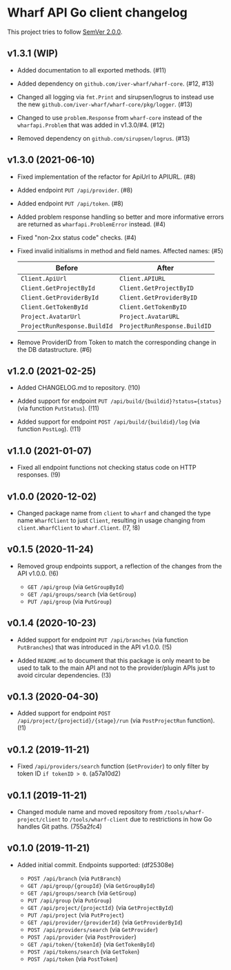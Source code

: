 # Wharf API Go client changelog

This project tries to follow [SemVer 2.0.0](https://semver.org/).

<!--
	When composing new changes to this list, try to follow convention.

	The WIP release shall be updated just before adding the Git tag.
	From (WIP) to (YYYY-MM-DD), ex: (2021-02-09) for 9th of Febuary, 2021

	A good source on conventions can be found here:
	https://changelog.md/
-->

## v1.3.1 (WIP)

- Added documentation to all exported methods. (#11)

- Added dependency on `github.com/iver-wharf/wharf-core`. (#12, #13)

- Changed all logging via `fmt.Print` and sirupsen/logrus to instead use the new
 `github.com/iver-wharf/wharf-core/pkg/logger`. (#13)

- Changed to use `problem.Response` from `wharf-core` instead of the
  `wharfapi.Problem` that was added in v1.3.0/#4. (#12)

- Removed dependency on `github.com/sirupsen/logrus`. (#13)

## v1.3.0 (2021-06-10)

- Fixed implementation of the refactor for ApiUrl to APIURL. (#8)

- Added endpoint `PUT /api/provider`. (#8)

- Added endpoint `PUT /api/token`. (#8)

- Added problem response handling so better and more informative errors are
  returned as `wharfapi.ProblemError` instead. (#4)

- Fixed "non-2xx status code" checks. (#4)

- Fixed invalid initialisms in method and field names. Affected names: (#5)

  | Before                       | After                        |
  | ------                       | -----                        |
  | `Client.ApiUrl`              | `Client.APIURL`              |
  | `Client.GetProjectById`      | `Client.GetProjectByID`      |
  | `Client.GetProviderById`     | `Client.GetProviderByID`     |
  | `Client.GetTokenById`        | `Client.GetTokenByID`        |
  | `Project.AvatarUrl`          | `Project.AvatarURL`          |
  | `ProjectRunResponse.BuildId` | `ProjectRunResponse.BuildID` |

- Remove ProviderID from Token to match the corresponding change in the
  DB datastructure. (#6)

## v1.2.0 (2021-02-25)

- Added CHANGELOG.md to repository. (!10)

- Added support for endpoint `PUT /api/build/{buildid}?status={status}`
  (via function `PutStatus`). (!11)

- Added support for endpoint `POST /api/build/{buildid}/log`
  (via function `PostLog`). (!11)

## v1.1.0 (2021-01-07)

- Fixed all endpoint functions not checking status code on HTTP responses. (!9)

## v1.0.0 (2020-12-02)

- Changed package name from `client` to `wharf` and changed the type name
  `WharfClient` to just `Client`, resulting in usage changing from
  `client.WharfClient` to `wharf.Client`. (!7, !8)

## v0.1.5 (2020-11-24)

- Removed group endpoints support, a reflection of the changes from the API
  v1.0.0. (!6)

  - `GET /api/group` (via `GetGroupById`)
  - `GET /api/groups/search` (via `GetGroup`)
  - `PUT /api/group` (via `PutGroup`)

## v0.1.4 (2020-10-23)

- Added support for endpoint `PUT /api/branches` (via function `PutBranches`)
  that was introduced in the API v1.0.0. (!5)

- Added `README.md` to document that this package is only meant to be used to
  talk to the main API and not to the provider/plugin APIs just to avoid
  circular dependencies. (!3)

## v0.1.3 (2020-04-30)

- Added support for endpoint `POST /api/project/{projectid}/{stage}/run`
  (via `PostProjectRun` function). (!1)

## v0.1.2 (2019-11-21)

- Fixed `/api/providers/search` function (`GetProvider`) to only filter by
  token ID `if tokenID > 0`. (a57a10d2)

## v0.1.1 (2019-11-21)

- Changed module name and moved repository from `/tools/wharf-project/client`
  to `/tools/wharf-client` due to restrictions in how Go handles Git paths.
  (755a2fc4)

## v0.1.0 (2019-11-21)

- Added initial commit. Endpoints supported: (df25308e)

  - `POST /api/branch` (via `PutBranch`)
  - `GET /api/group/{groupId}` (via `GetGroupById`)
  - `GET /api/groups/search` (via `GetGroup`)
  - `PUT /api/group` (via `PutGroup`)
  - `GET /api/project/{projectId}` (via `GetProjectById`)
  - `PUT /api/project` (via `PutProject`)
  - `GET /api/provider/{providerId}` (via `GetProviderById`)
  - `POST /api/providers/search` (via `GetProvider`)
  - `POST /api/provider` (via `PostProvider`)
  - `GET /api/token/{tokenId}` (via `GetTokenById`)
  - `POST /api/tokens/search` (via `GetToken`)
  - `POST /api/token` (via `PostToken`)

